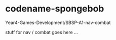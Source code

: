 # codename-spongebob
Year4-Games-Development/SBSP-A1-nav-combat


stuff for nav / combat goes here ...